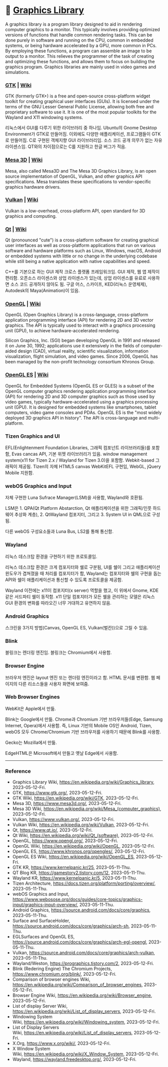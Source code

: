 # :art: [Graphics Library](https://en.wikipedia.org/wiki/Graphics_library)

A graphics library is a program library designed to aid in rendering computer graphics to a monitor. This typically involves providing optimized versions of functions that handle common rendering tasks. This can be done purely in software and running on the CPU, common in embedded systems, or being hardware accelerated by a GPU, more common in PCs. By employing these functions, a program can assemble an image to be output to a monitor. This relieves the programmer of the task of creating and optimizing these functions, and allows them to focus on building the graphics program. Graphics libraries are mainly used in video games and simulations.

### [GTK](https://www.gtk.org/) | [Wiki](https://en.wikipedia.org/wiki/GTK)

GTK (formerly GTK+) is a free and open-source cross-platform widget toolkit for creating graphical user interfaces (GUIs). It is licensed under the terms of the GNU Lesser General Public License, allowing both free and proprietary software to use it. It is one of the most popular toolkits for the Wayland and X11 windowing systems.

리눅스에서 GUI를 다루기 위한 라이브러리 중 하나임. Ubuntu의 Gnome Desktop Environment가 GTK로 만들어짐. 이외에도 다양한 애플리케이션, 프로그램들이 GTK로 만들어짐. C로 구현된 객체지향 GUI 라이브러리임. 소스 코드 공개 의무가 없는 자유 라이센스임. QT와의 차이점으로는 C를 지원하고 한글 버그가 적음.

### [Mesa 3D](https://www.mesa3d.org/) | [Wiki](https://en.wikipedia.org/wiki/Mesa_(computer_graphics))

Mesa, also called Mesa3D and The Mesa 3D Graphics Library, is an open source implementation of OpenGL, Vulkan, and other graphics API specifications. Mesa translates these specifications to vendor-specific graphics hardware drivers.

### [Vulkan](https://www.vulkan.org/) | [Wiki](https://en.wikipedia.org/wiki/Vulkan)

Vulkan is a low-overhead, cross-platform API, open standard for 3D graphics and computing.

### [Qt](https://www.qt.io/) | [Wiki](https://en.wikipedia.org/wiki/Qt_(software))

Qt (pronounced "cute") is a cross-platform software for creating graphical user interfaces as well as cross-platform applications that run on various software and hardware platforms such as Linux, Windows, macOS, Android or embedded systems with little or no change in the underlying codebase while still being a native application with native capabilities and speed.

C++를 기본으로 하는 GUI 제작 크로스 플랫폼 프레임워크임. GUI 제작, 웹 앱 제작이 편리함. 오픈소스 라이센스와 상업 라이센스가 있는데, 상업 라이센스를 유료로 사용하면 소스 코드 공개하지 않아도 됨. 구글 어스, 스카이프, KED(리눅스 운영체제), Autodesk의 Maya(Animation)이 있음.

### [OpenGL](https://www.opengl.org/) | [Wiki](https://en.wikipedia.org/wiki/OpenGL)

OpenGL (Open Graphics Library) is a cross-language, cross-platform application programming interface (API) for rendering 2D and 3D vector graphics. The API is typically used to interact with a graphics processing unit (GPU), to achieve hardware-accelerated rendering.

Silicon Graphics, Inc. (SGI) began developing OpenGL in 1991 and released it on June 30, 1992; applications use it extensively in the fields of computer-aided design (CAD), virtual reality, scientific visualization, information visualization, flight simulation, and video games. Since 2006, OpenGL has been managed by the non-profit technology consortium Khronos Group.

### [OpenGL ES](https://www.khronos.org/opengles/) | [Wiki](https://en.wikipedia.org/wiki/OpenGL_ES)

OpenGL for Embedded Systems (OpenGL ES or GLES) is a subset of the OpenGL computer graphics rendering application programming interface (API) for rendering 2D and 3D computer graphics such as those used by video games, typically hardware-accelerated using a graphics processing unit (GPU). It is designed for embedded systems like smartphones, tablet computers, video game consoles and PDAs. OpenGL ES is the "most widely deployed 3D graphics API in history". The API is cross-language and multi-platform. 

### Tizen Graphics and UI

EFL(Enlightenment Foundation Libraries, 그래픽 컴포넌트 라이브러리들)를 포함함, Evas cancas API, 기본 위젯 라이브러리가 있음. window management system(x11 for Tizen 2.x / Wayland for Tizen 3.0)을 포함함. Webkit-based 그래픽이 제공됨. Tizen의 자체 HTML5 canvas WebKitEFL 구현임, WebGL, jQuery Mobile 지원함.

###  webOS Graphics and Input

자체 구현한 Luna Sufrace Manager(LSM)을 사용함, Wayland와 호환됨. 

LSM은 1. QPA(Qt Platform Abstarction, Qt 애플리케이션을 위한 그래픽/인풋 하드웨어 추상화 계층), 2. QtWayland 컴포지터, 그리고 3. System UI in QML으로 구성됨. 

다른 webOS 구성요소들과 Luna Bus, LS2를 통해 통신함.

### Wayland

리눅스 데스크탑 환경을 구현하기 위한 프로토콜임.

리눅스 데스크탑 환경은 크게 컴포지터와 쉘로 구분됨, UI를 쉘이 그리고 애플리케이션 윈도우가 겹쳐졌을 때 처리를 컴포지터가 함, Wayland는 컴포지터와 쉘의 구현을 돕는 API와 쉘이 애플리케이션과 통신할 수 있도록 프로토콜을 제공함.

Wayland 이전에는 x11이 컴포지터(x server) 역할을 했고, 이 위에서 Gnome, KDE 같은 서드파티 쉘이 동작함. x11 단일 컴포지터가 모든 쉘을 관리하는 모델은 리눅스 GUI 환경의 변화를 따라오긴 너무 거대하고 유연하지 않음.

### Android Graphics

스크린을 3가지 방법(Canvas, OpenGL ES, Vulkan(벌칸))으로 그릴 수 있음.

### Blink

블링크는 렌더링 엔진임. 블링크는 Chromium에서 사용함.

### Browser Engine

브라우저 엔진은 layout 엔진 또는 렌더링 엔진이라고 함. HTML 문서를 변환함. 웹 페이지의 다른 리소스들을 사용자 화면에 보여줌.

### Web Browser Engines

WebKit은 Apple에서 만듦.

Blink는 Google에서 만듦. Chrome과 Chromium 기반 브라우저들(Edge, Samsung Internet, Opera)에서 사용함. 즉, Linux 기반의 Mobile OS인 Android, Tizen, webOS 모두 Chrome/Chromium 기반 브라우저를 사용하기 때문에 Blink를 사용함.

Gecko는 Mozilla에서 만듦.

EdgeHTML은 Microsoft에서 만들고 옛날 Edge에서 사용함.

---

### Reference
- Graphics Library Wiki, https://en.wikipedia.org/wiki/Graphics_library, 2023-05-12-Fri.
- GTK, https://www.gtk.org/, 2023-05-12-Fri.
- GTK Wiki, https://en.wikipedia.org/wiki/GTK, 2023-05-12-Fri.
- Mesa 3D, https://www.mesa3d.org/, 2023-05-12-Fri.
- Mesa 3D Wiki, https://en.wikipedia.org/wiki/Mesa_(computer_graphics), 2023-05-12-Fri.
- Vulkan, https://www.vulkan.org/, 2023-05-12-Fri.
- Vulkan Wiki, https://en.wikipedia.org/wiki/Vulkan, 2023-05-12-Fri.
- Qt, https://www.qt.io/, 2023-05-12-Fri.
- Qt Wiki, https://en.wikipedia.org/wiki/Qt_(software), 2023-05-12-Fri.
- OpenGL, https://www.opengl.org/, 2023-05-12-Fri.
- OpenGL Wiki, https://en.wikipedia.org/wiki/OpenGL, 2023-05-12-Fri.
- OpenGL ES, https://www.khronos.org/opengles/, 203-05-12-Fri.
- OpenGL ES Wiki, https://en.wikipedia.org/wiki/OpenGL_ES, 2023-05-12-Fri.
- GTK KR, https://www.kernelpanic.kr/25, 2023-05-11-Thu.
- QT Blog KR, https://gamestory2.tistory.com/12, 2023-05-11-Thu.
- Wayland KR, https://www.kernelpanic.kr/5, 2023-05-11-Thu.
- Tizen Architecture, https://docs.tizen.org/platform/porting/overview/, 2023-05-11-Thu.
- webOS Graphics and Input, https://www.webosose.org/docs/guides/core-topics/graphics-input/graphics-input-overview/, 2023-05-11-Thu.
- Android Graphics, https://source.android.com/docs/core/graphics, 2023-05-11-Thu.
- Surface and SurfaceHolder, https://source.android.com/docs/core/graphics/arch-sh, 2023-05-11-Thu.
- EGLSurfaces and OpenGL ES, https://source.android.com/docs/core/graphics/arch-egl-opengl, 2023-05-11-Thu.
- Vulkan, https://source.android.com/docs/core/graphics/arch-vulkan, 2023-05-11-Thu.
- Wayland/Weston, https://prographics.tistory.com/2, 2023-05-12-Fri.
- Blink (Redering Engine) The Chromium Projects, https://www.chromium.org/blink/, 2023-05-12-Fri.
- Comparison of browser engines Wiki, https://en.wikipedia.org/wiki/Comparison_of_browser_engines, 2023-05-12-Fri.
- Browser Engine Wiki, https://en.wikipedia.org/wiki/Browser_engine, 2023-05-12-Fri.
- List of display Server Wiki, https://en.wikipedia.org/wiki/List_of_display_servers, 2023-05-12-Fri.
- Windowing System Wiki, https://en.wikipedia.org/wiki/Windowing_system, 2023-05-12-Fri.
- List of Display Servers Wiki, https://en.wikipedia.org/wiki/List_of_display_servers, 2023-05-12-Fri.
- X.Org, https://www.x.org/wiki/, 2023-05-12-Fri.
- X Window System Wiki, https://en.wikipedia.org/wiki/X_Window_System, 2023-05-12-Fri.
- Wayland, https://wayland.freedesktop.org/, 2023-05-12-Fri.

